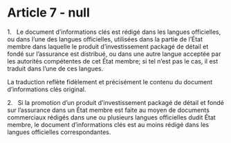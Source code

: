 # Article 7 - null


1.   Le document d’informations clés est rédigé dans les langues officielles, ou dans l’une des langues officielles, utilisées dans la partie de l’État membre dans laquelle le produit d’investissement packagé de détail et fondé sur l’assurance est distribué, ou dans une autre langue acceptée par les autorités compétentes de cet État membre; si tel n’est pas le cas, il est traduit dans l’une de ces langues.

La traduction reflète fidèlement et précisément le contenu du document d’informations clés original.

2.   Si la promotion d’un produit d’investissement packagé de détail et fondé sur l’assurance dans un État membre est faite au moyen de documents commerciaux rédigés dans une ou plusieurs langues officielles dudit État membre, le document d’informations clés est au moins rédigé dans les langues officielles correspondantes.
